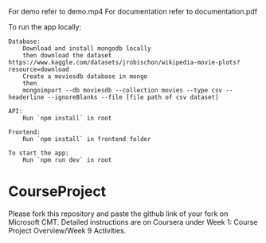 For demo refer to demo.mp4
For documentation refer to documentation.pdf

To run the app locally:

	Database:
		Download and install mongodb locally 
		then download the dataset https://www.kaggle.com/datasets/jrobischon/wikipedia-movie-plots?resource=download
		Create a moviesdb database in mongo
		then
		mongoimport --db moviesdb --collection movies --type csv --headerline --ignoreBlanks --file [file path of csv dataset]

	API:
		Run `npm install` in root

	Frontend:
		Run `npm install` in frontend folder

	To start the app:
		Run `npm run dev` in root

# CourseProject

Please fork this repository and paste the github link of your fork on Microsoft CMT. Detailed instructions are on Coursera under Week 1: Course Project Overview/Week 9 Activities.
